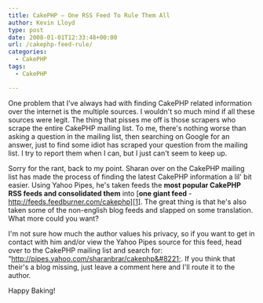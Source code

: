 ```yaml
---
title: CakePHP – One RSS Feed To Rule Them All
author: Kevin Lloyd
type: post
date: 2008-01-01T12:33:48+00:00
url: /cakephp-feed-rule/
categories:
  - CakePHP
tags:
  - CakePHP

---
```

One problem that I've always had with finding CakePHP related information over the internet is the multiple sources. I wouldn't so much mind if all these sources were legit. The thing that pisses me off is those scrapers who scrape the entire CakePHP mailing list. To me, there's nothing worse than asking a question in the mailing list, then searching on Google for an answer, just to find some idiot has scraped your question from the mailing list. I try to report them when I can, but I just can't seem to keep up.

Sorry for the rant, back to my point. Sharan over on the CakePHP mailing list has made the process of finding the latest CakePHP information a lil' bit easier. Using Yahoo Pipes, he's taken feeds the **most popular CakePHP RSS feeds and consolidated them** into [**one giant feed** - http://feeds.feedburner.com/cakephp][1]. The great thing is that he's also taken some of the non-english blog feeds and slapped on some translation. What more could you want?

I'm not sure how much the author values his privacy, so if you want to get in contact with him and/or view the Yahoo Pipes source for this feed, head over to the CakePHP mailing list and search for: &#8220;http://pipes.yahoo.com/sharanbrar/cakephp&#8221;. If you think that their's a blog missing, just leave a comment here and I'll route it to the author.

Happy Baking!

 [1]: http://feeds.feedburner.com/cakephp
